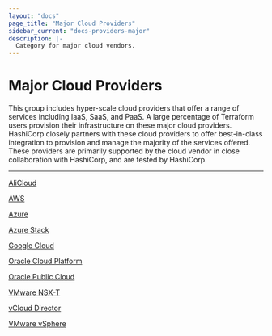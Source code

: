 ```yaml
---
layout: "docs"
page_title: "Major Cloud Providers"
sidebar_current: "docs-providers-major"
description: |-
  Category for major cloud vendors.
---
```


# Major Cloud Providers

This group includes hyper-scale cloud providers that offer a range of services
including IaaS, SaaS, and PaaS.  A large percentage of Terraform users provision
their infrastructure on these major cloud providers. HashiCorp closely partners
with these cloud providers to offer best-in-class integration to provision and
manage the majority of the services offered. These providers are primarily
supported by the cloud vendor in close collaboration with HashiCorp, and are
tested by HashiCorp.

---


[AliCloud](/docs/providers/alicloud/index.html)

[AWS](/docs/providers/aws/index.html)

[Azure](/docs/providers/azurerm/index.html)

[Azure Stack](/docs/providers/azurestack/index.html)

[Google Cloud](/docs/providers/google/index.html)

[Oracle Cloud Platform](/docs/providers/oraclepaas/index.html)

[Oracle Public Cloud](/docs/providers/opc/index.html)

[VMware NSX-T](/docs/providers/nsxt/index.html)

[vCloud Director](/docs/providers/vcd/index.html)

[VMware vSphere](/docs/providers/vsphere/index.html)
